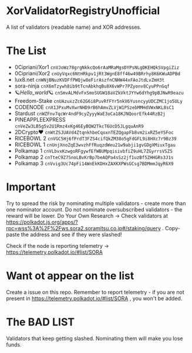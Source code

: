 # XorValidatorRegistryUnofficial
A list of validators (readable name) and XOR addresses.


# The List

* 0Cipriani/Xor1                  `cnVJoWz78grgNkkcQo6rAaMRaMgsDYPsNLgDKEHQkSVpgiZiz`
* 0Cipriani/Xor2                  `cnUyVqxc6NtHRkpv1jRt3WgnE8ff46w49BRrhy8K6KWuADPBd`
* lux8.net                        `cnWNjBNuzKVDFfPWQjw8eFirAszfnCNHW44xFAoJtdLvZmH3t`
* sora-ninja                      `cnX6mTzywh8ib9tTcnAbkhqBu8X6vWPr7PZyonv8CyuPPnGqf`
* 🪐_Hello_world_🪐              `cnSmvALMdvFxSmoSUGW18aVZkVktJYYw6dYhg9pBJNwR9eazu`
* Freedom-Stake                   `cnUAzuxzZc62G6i8PuvRfFYr5nkV6YusncyyUDCZMC1jo5ULy`
* CODENODE                        `cnX1JPxuMvXwrNHD9rB6hAmvZLVjW1PSzebMMHdVWxNKL8sC1`
* Stardust                        `cnWZFnv7qcWr4ndF9cyZyyyWaE3oCa18KJNQoorEfk44RzB2j`
* PINEAPPLEEXPRESS                `cnVeZw3LB5g5v2U1Rmz4xKg46EyBQW2TkcT6UcD5JLgquAnR9`
* 2DCrypto❤️                      `cnWtZSJUAVd4ZtqnkhbeCqoxnTEZQgapFb8vm2ixRZ5eYSFoc`
* RICEBOWL 2                      `cnVGC5Hj6fPrdT3FZS4cifQkZM38o5gFdGFL9i8HXc7r9Bz39`
* RICEBOWL 1                      `cnUnjXnoZqE3wvzhFfRuqzdWeu21w9abji1gvGDgXMiuxTgau`
* Polkamap 1                      `cnVLbvxKzwgoRFgywfEfWBUMpqisivbfiZ9uHL7ZGyrrsVSZ5`
* Polkamap 2                      `cnTteC9Z7SnoLBvKrBp7beAQPa4sSz2jf1uzBf5ZHHGRs3J1s`
* Polkamap 3                      `cnVvig3Uc74pFi14WnEkKDHxZAXKXPWsGCsg7BDMmmJqyR6X9`

# Important 

Try to spread the risk by nominating multiple validators - create more than one nominator account.
Do not nominate oversubscribed validators - the reward will be lower. 
Do Your Own Research  -> Check validators at https://polkadot.js.org/apps/?rpc=wss%3A%2F%2Fws.sora2.soramitsu.co.jp#/staking/query . Copy-paste the address and see if they were slashed! 

Check if the node is reporting telemetry -> https://telemetry.polkadot.io/#list/SORA 


# Want ot appear on the list
Create a issue on this repo. Remember to report telemetry - if you are not present in https://telemetry.polkadot.io/#list/SORA , you won't be added. 


# The BAD LIST 

Validators that keep getting slashed. Nominating them will make you lose funds.


